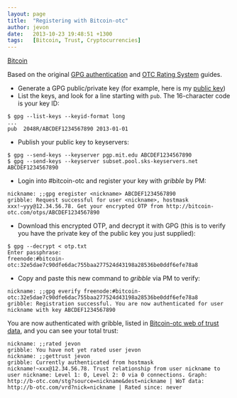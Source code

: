 ```yaml
---
layout: page
title:  "Registering with Bitcoin-otc"
author: jevon
date:   2013-10-23 19:48:51 +1300
tags:   [Bitcoin, Trust, Cryptocurrencies]
---
```


[Bitcoin](bitcoin.md)

Based on the original <a href="http://wiki.bitcoin-otc.com/wiki/GPG_authentication">GPG authentication</a> and <a href="http://wiki.bitcoin-otc.com/wiki/OTC_Rating_System">OTC Rating System</a> guides.

* Generate a GPG public/private key (for example, here is my [public key](public-key.md))
* List the keys, and look for a line starting with `pub`. The 16-character code is your key ID:
```
$ gpg --list-keys --keyid-format long
...
pub  2048R/ABCDEF1234567890 2013-01-01
```
* Publish your public key to keyservers:
```
$ gpg --send-keys --keyserver pgp.mit.edu ABCDEF1234567890
$ gpg --send-keys --keyserver subset.pool.sks-keyservers.net ABCDEF1234567890
```
* Login into #bitcoin-otc and register your key with _gribble_ by PM:
```
nickname: ;;gpg eregister <nickname> ABCDEF1234567890
gribble: Request successful for user <nickname>, hostmask xxx!~yyy@12.34.56.78. Get your encrypted OTP from http://bitcoin-otc.com/otps/ABCDEF1234567890
```
* Download this encrypted OTP, and decrypt it with GPG (this is to verify you have the private key of the public key you just supplied):
```
$ gpg --decrypt < otp.txt
Enter passphrase:
freenode:#bitcoin-otc:32e5dae7c90dfe6dac755baa277524d43198a28536be0ddf6efe78a8
```
* Copy and paste this new command to _gribble_ via PM to verify:
```
nickname: ;;gpg everify freenode:#bitcoin-otc:32e5dae7c90dfe6dac755baa277524d43198a28536be0ddf6efe78a8
gribble: Registration successful. You are now authenticated for user nickname with key ABCDEF1234567890
```

You are now authenticated with gribble, listed in <a href="http://bitcoin-otc.com/viewratings.php">Bitcoin-otc web of trust data</a>, and you can see your total trust:

```
nickname: ;;rated jevon
gribble: You have not yet rated user jevon
nickname: ;;gettrust jevon
gribble: Currently authenticated from hostmask nickname!~xxx@12.34.56.78. Trust relationship from user nickname to user nickname: Level 1: 0, Level 2: 0 via 0 connections. Graph: http://b-otc.com/stg?source=nickname&dest=nickname | WoT data: http://b-otc.com/vrd?nick=nickname | Rated since: never
```
